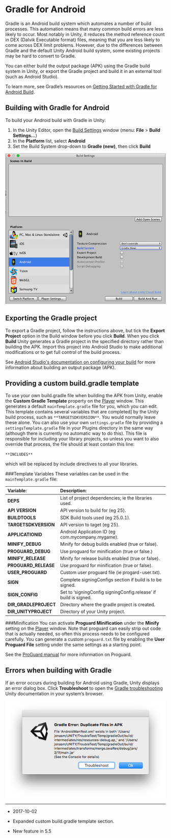 # Gradle for Android

Gradle is an Android build system which automates a number of build processes. This automation means that many common build errors are less likely to occur. Most notably in Unity, it reduces the method reference count in DEX (Dalvik Executable format) files, meaning that you are less likely to come across DEX limit problems. However, due to the differences between Gradle and the default Unity Android build system, some existing projects may be hard to convert to Gradle.

You can either build the output package (APK) using the Gradle build system in Unity, or export the Gradle project and build it in an external tool (such as Android Studio).

To learn more, see Gradle’s resources on [Getting Started with Gradle for Android Build](https://gradle.org/getting-started-android-build/).

## Building with Gradle for Android

To build your Android build with Gradle in Unity: 

1. In the Unity Editor, open the  [Build Settings](BuildSettings) window (menu: __File__ &gt; __Build Settings...__) 
2. In the __Platform__ list, select __Android__ 
3. Set the Build System drop-down to __Gradle (new)__, then click __Build__

![Gradle build settings](../uploads/Main/gradlebuildsettings.png)

## Exporting the Gradle project

To export a Gradle project, follow the instructions above, but tick the __Export Project__ option in the Build window before you click __Build__. When you click __Build__ Unity generates a Gradle project in the specified directory rather than building the APK. Import this project into Android Studio to make additional modifications or to get full control of the build process.

See [Android Studio's documentation on configuring your build](https://developer.android.com/studio/build/index.html) for more information about building an output package (APK).

## Providing a custom build.gradle template

To use your own build.gradle file when building the APK from Unity, enable the __Custom Gradle Template__ property on the [Player](class-PlayerSettingsAndroid) window. 
This generates a default `mainTemplate.gradle` file for you, which you can edit. This template contains several variables that are completed] by the Unity build process, such as `**TARGETSDKVERSION**`. You would normally leave these alone.
You can also use your own `settings.gradle` file by providing a `settingsTemplate.gradle` file in your Plugins directory in the same way (although there is currently no automatic way to do this). This file is responsible for including your library projects, so unless you want to also override that process, the file should at least contain this line: 

`**INCLUDES**`

which will be replaced by include directives to all your libraries.

###Template Variables
These variables can be used in the `mainTemplate.gradle` file:

|**Variable:** |**Description:** |
|:---|:---|
|__DEPS__| List of project dependencies; ie the libraries used. |
|__API VERSION__ | API version to build for (eg 25). |
|__BUILDTOOLS__| SDK Build tools used (eg 25.0.1). |
|__TARGETSDKVERSION__ | API version to taget (eg 25). |
|__APPLICATIONID__ | Android Application ID (eg com.mycompany.mygame). |
|__MINIFY_DEBUG__| Minify for debug builds enabled (true or false). |
|__PROGUARD_DEBUG__ | Use proguard for minification (true or false.) |
|__MINIFY_RELEASE__ | Minify for release builds enabled (true or false). |
|__PROGUARD_RELEASE__| Use proguard for minification (true or false). |
|__USER_PROGUARD__ | Custom user proguard file (ie progard-user.txt). |
|__SIGN__ | Complete signingConfigs section if build is to be signed. |
|__SIGN_CONFIG__ | Set to ‘signingConfig signingConfig.release’ if build is signed. |
|__DIR_GRADLEPROJECT__ | Directory where the gradle project is created. |
|__DIR_UNITYPROJECT__ | Directory of your Unity project. |

###Minification
You can activate **Proguard Minification** under the **Minify** setting on the [Player](class-PlayerSettingsAndroid) window. 
Note that proguard can easily strip out code that is actually needed, so often this process needs to be configured carefully. You can generate a custom `proguard.txt` file by enabling the __User Proguard File__ setting under the same settings as a starting point. 

See the [ProGuard manual](https://www.guardsquare.com/en/proguard/manual/usage) for more information on Proguard.


## Errors when building with Gradle

If an error occurs during building for Android using Gradle, Unity displays an error dialog box. Click __Troubleshoot__ to open the [Gradle troubleshooting](android-gradle-troubleshooting) Unity documentation in your system’s browser.

![Unity’s Grade build error dialog box](../uploads/Main/gradleerrorapk.png)

---

* <span class="page-edit"> 2017-10-02  <!-- include IncludeTextNewPageSomeEdit --></span>

* <span class="page-history">Expanded custom build.gradle template section.</span>

* <span class="page-history">New feature in 5.5</span>
